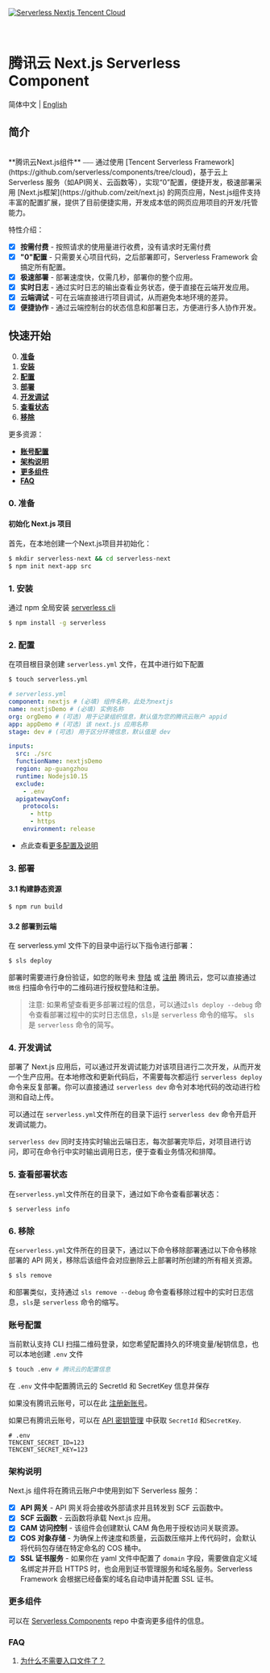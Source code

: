 [![Serverless Nextjs Tencent Cloud](https://img.serverlesscloud.cn/2020224/1582553715762-next.js_%E9%95%BF.png)](http://serverless.com)

&nbsp;

# 腾讯云 Next.js Serverless Component

简体中文 | [English](https://github.com/serverless-components/tencent-nextjs/blob/v2/README.en.md)

## 简介

<br/>
**腾讯云Next.js组件** ⎯⎯⎯ 通过使用 [Tencent Serverless Framework](https://github.com/serverless/components/tree/cloud)，基于云上 Serverless 服务（如API网关、云函数等），实现“0”配置，便捷开发，极速部署采用 [Next.js框架](https://github.com/zeit/next.js) 的网页应用，Nest.js组件支持丰富的配置扩展，提供了目前便捷实用，开发成本低的网页应用项目的开发/托管能力。
<br/>

特性介绍：

- [x] **按需付费** - 按照请求的使用量进行收费，没有请求时无需付费
- [x] **"0"配置** - 只需要关心项目代码，之后部署即可，Serverless Framework 会搞定所有配置。
- [x] **极速部署** - 部署速度快，仅需几秒，部署你的整个应用。
- [x] **实时日志** - 通过实时日志的输出查看业务状态，便于直接在云端开发应用。
- [x] **云端调试** - 可在云端直接进行项目调试，从而避免本地环境的差异。
- [x] **便捷协作** - 通过云端控制台的状态信息和部署日志，方便进行多人协作开发。

## 快速开始

0. [**准备**](#0-准备)
1. [**安装**](#1-安装)
2. [**配置**](#2-配置)
3. [**部署**](#3-部署)
4. [**开发调试**](#4-开发调试)
5. [**查看状态**](#5-查看部署状态)
6. [**移除**](#6-移除)

更多资源：

- [**账号配置**](#账号配置)
- [**架构说明**](#架构说明)
- [**更多组件**](#更多组件)
- [**FAQ**](#FAQ)

### 0. 准备

#### 初始化 Next.js 项目

首先，在本地创建一个Next.js项目并初始化：
```bash
$ mkdir serverless-next && cd serverless-next
$ npm init next-app src
```

### 1. 安装

通过 npm 全局安装 [serverless cli](https://github.com/serverless/serverless)

```bash
$ npm install -g serverless
```

### 2. 配置

在项目根目录创建 `serverless.yml` 文件，在其中进行如下配置

```bash
$ touch serverless.yml
```

```yml
# serverless.yml
component: nextjs # (必填) 组件名称，此处为nextjs
name: nextjsDemo # (必填) 实例名称
org: orgDemo # (可选) 用于记录组织信息，默认值为您的腾讯云账户 appid
app: appDemo # (可选) 该 next.js 应用名称
stage: dev # (可选) 用于区分环境信息，默认值是 dev

inputs:
  src: ./src
  functionName: nextjsDemo
  region: ap-guangzhou
  runtime: Nodejs10.15
  exclude:
    - .env
  apigatewayConf:
    protocols:
      - http
      - https
    environment: release
```

- 点此查看[更多配置及说明](https://github.com/serverless-components/tencent-nextjs/tree/v2/docs/configure.md)

### 3. 部署

#### 3.1 构建静态资源

```bash
$ npm run build
```

#### 3.2 部署到云端

在 serverless.yml 文件下的目录中运行以下指令进行部署：
```bash
$ sls deploy
```

部署时需要进行身份验证，如您的账号未 [登陆](https://cloud.tencent.com/login) 或 [注册](https://cloud.tencent.com/register) 腾讯云，您可以直接通过 `微信` 扫描命令行中的二维码进行授权登陆和注册。

> 注意: 如果希望查看更多部署过程的信息，可以通过`sls deploy --debug` 命令查看部署过程中的实时日志信息，`sls`是 `serverless` 命令的缩写。
`sls` 是 `serverless` 命令的简写。

### 4. 开发调试

部署了 Next.js 应用后，可以通过开发调试能力对该项目进行二次开发，从而开发一个生产应用。在本地修改和更新代码后，不需要每次都运行 `serverless deploy` 命令来反复部署。你可以直接通过 `serverless dev` 命令对本地代码的改动进行检测和自动上传。

可以通过在 `serverless.yml`文件所在的目录下运行 `serverless dev` 命令开启开发调试能力。

`serverless dev` 同时支持实时输出云端日志，每次部署完毕后，对项目进行访问，即可在命令行中实时输出调用日志，便于查看业务情况和排障。

### 5. 查看部署状态

在`serverless.yml`文件所在的目录下，通过如下命令查看部署状态：

```
$ serverless info
```

### 6. 移除

在`serverless.yml`文件所在的目录下，通过以下命令移除部署通过以下命令移除部署的 API 网关，移除后该组件会对应删除云上部署时所创建的所有相关资源。

```bash
$ sls remove
```
和部署类似，支持通过 `sls remove --debug` 命令查看移除过程中的实时日志信息，`sls`是 `serverless` 命令的缩写。

### 账号配置

当前默认支持 CLI 扫描二维码登录，如您希望配置持久的环境变量/秘钥信息，也可以本地创建 `.env` 文件

```bash
$ touch .env # 腾讯云的配置信息
```

在 `.env` 文件中配置腾讯云的 SecretId 和 SecretKey 信息并保存

如果没有腾讯云账号，可以在此 [注册新账号](https://cloud.tencent.com/register)。

如果已有腾讯云账号，可以在 [API 密钥管理](https://console.cloud.tencent.com/cam/capi) 中获取 `SecretId` 和`SecretKey`.

```text
# .env
TENCENT_SECRET_ID=123
TENCENT_SECRET_KEY=123
```

### 架构说明

Next.js 组件将在腾讯云账户中使用到如下 Serverless 服务：

- [x] **API 网关** - API 网关将会接收外部请求并且转发到 SCF 云函数中。
- [x] **SCF 云函数** - 云函数将承载 Next.js 应用。
- [x] **CAM 访问控制** - 该组件会创建默认 CAM 角色用于授权访问关联资源。
- [x] **COS 对象存储** - 为确保上传速度和质量，云函数压缩并上传代码时，会默认将代码包存储在特定命名的 COS 桶中。
- [x] **SSL 证书服务** - 如果你在 yaml 文件中配置了 `domain` 字段，需要做自定义域名绑定并开启 HTTPS 时，也会用到证书管理服务和域名服务。Serverless Framework 会根据已经备案的域名自动申请并配置 SSL 证书。

### 更多组件

可以在 [Serverless Components](https://github.com/serverless/components) repo 中查询更多组件的信息。

### FAQ

1. [为什么不需要入口文件了？](https://github.com/serverless-components/tencent-nextjs/issues/1)
